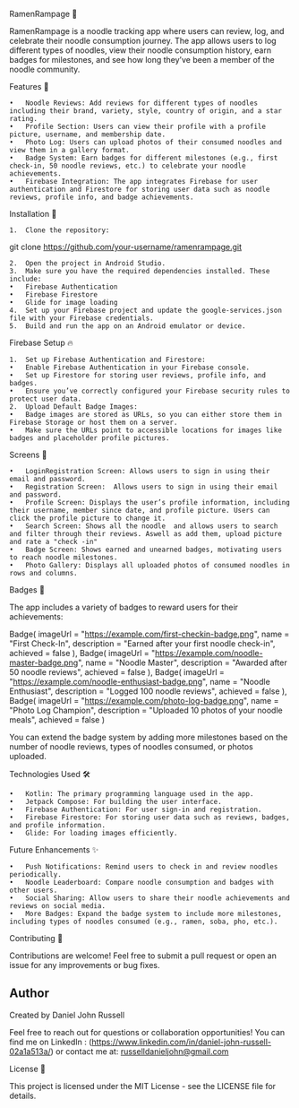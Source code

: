 
RamenRampage 🍜

RamenRampage is a noodle tracking app where users can review, log, and celebrate their noodle consumption journey. The app allows users to log different types of noodles, view their noodle consumption history, earn badges for milestones, and see how long they’ve been a member of the noodle community.

Features 📱

	•	Noodle Reviews: Add reviews for different types of noodles including their brand, variety, style, country of origin, and a star rating.
	•	Profile Section: Users can view their profile with a profile picture, username, and membership date.
	•	Photo Log: Users can upload photos of their consumed noodles and view them in a gallery format.
	•	Badge System: Earn badges for different milestones (e.g., first check-in, 50 noodle reviews, etc.) to celebrate your noodle achievements.
	•	Firebase Integration: The app integrates Firebase for user authentication and Firestore for storing user data such as noodle reviews, profile info, and badge achievements.

Installation 🚀

	1.	Clone the repository:

git clone https://github.com/your-username/ramenrampage.git


	2.	Open the project in Android Studio.
	3.	Make sure you have the required dependencies installed. These include:
	•	Firebase Authentication
	•	Firebase Firestore
	•	Glide for image loading
	4.	Set up your Firebase project and update the google-services.json file with your Firebase credentials.
	5.	Build and run the app on an Android emulator or device.

Firebase Setup 🔥

	1.	Set up Firebase Authentication and Firestore:
	•	Enable Firebase Authentication in your Firebase console.
	•	Set up Firestore for storing user reviews, profile info, and badges.
	•	Ensure you’ve correctly configured your Firebase security rules to protect user data.
	2.	Upload Default Badge Images:
	•	Badge images are stored as URLs, so you can either store them in Firebase Storage or host them on a server.
	•	Make sure the URLs point to accessible locations for images like badges and placeholder profile pictures.

Screens 📸

	•	LoginRegistration Screen: Allows users to sign in using their email and password.
 	•	Registration Screen:  Allows users to sign in using their email and password.
	•	Profile Screen: Displays the user’s profile information, including their username, member since date, and profile picture. Users can click the profile picture to change it.
	•	Search Screen: Shows all the noodle  and allows users to search and filter through their reviews. Aswell as add them, upload picture and rate a "check -in"
	•	Badge Screen: Shows earned and unearned badges, motivating users to reach noodle milestones.
	•	Photo Gallery: Displays all uploaded photos of consumed noodles in rows and columns.

Badges 🏅

The app includes a variety of badges to reward users for their achievements:

Badge(
    imageUrl = "https://example.com/first-checkin-badge.png",
    name = "First Check-In",
    description = "Earned after your first noodle check-in",
    achieved = false
),
Badge(
    imageUrl = "https://example.com/noodle-master-badge.png",
    name = "Noodle Master",
    description = "Awarded after 50 noodle reviews",
    achieved = false
),
Badge(
    imageUrl = "https://example.com/noodle-enthusiast-badge.png",
    name = "Noodle Enthusiast",
    description = "Logged 100 noodle reviews",
    achieved = false
),
Badge(
    imageUrl = "https://example.com/photo-log-badge.png",
    name = "Photo Log Champion",
    description = "Uploaded 10 photos of your noodle meals",
    achieved = false
)

You can extend the badge system by adding more milestones based on the number of noodle reviews, types of noodles consumed, or photos uploaded.

Technologies Used 🛠

	•	Kotlin: The primary programming language used in the app.
	•	Jetpack Compose: For building the user interface.
	•	Firebase Authentication: For user sign-in and registration.
	•	Firebase Firestore: For storing user data such as reviews, badges, and profile information.
	•	Glide: For loading images efficiently.

Future Enhancements ✨

	•	Push Notifications: Remind users to check in and review noodles periodically.
	•	Noodle Leaderboard: Compare noodle consumption and badges with other users.
	•	Social Sharing: Allow users to share their noodle achievements and reviews on social media.
	•	More Badges: Expand the badge system to include more milestones, including types of noodles consumed (e.g., ramen, soba, pho, etc.).

Contributing 🤝

Contributions are welcome! Feel free to submit a pull request or open an issue for any improvements or bug fixes.

## Author

Created by Daniel John Russell

Feel free to reach out for questions or collaboration opportunities!
You can find me on
LinkedIn : (https://www.linkedin.com/in/daniel-john-russell-02a1a513a/) or 
contact me at: russelldanieljohn@gmail.com

License 📄

This project is licensed under the MIT License - see the LICENSE file for details.


